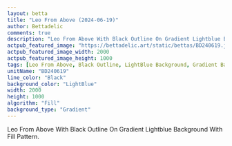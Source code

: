 ```yaml
---
layout: betta
title: "Leo From Above (2024-06-19)"
author: Bettadelic
comments: true
description: "Leo From Above With Black Outline On Gradient Lightblue Background With Fill Pattern."
actpub_featured_image: "https://bettadelic.art/static/bettas/BD240619.jpg"
actpub_featured_image_width: 2000
actpub_featured_image_height: 1000
tags: [Leo From Above, Black Outline, LightBlue Background, Gradient Background Pattern, Fill Pattern, June 2024]
unitName: "BD240619"
line_color: "Black"
background_color: "LightBlue"
width: 2000
height: 1000
algorithm: "Fill"
background_type: "Gradient"
---
```


Leo From Above With Black Outline On Gradient Lightblue Background With Fill Pattern.
